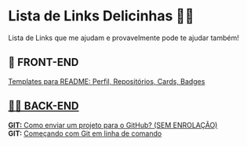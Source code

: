 <h1>Lista de Links Delicinhas 🍓😋</h1>
Lista de Links que me ajudam e provavelmente pode te ajudar também!
<h2>🎨 FRONT-END</h2>
<a href='https://github.com/iuricode/readme-template'>Templates para README: Perfil, Repositórios, Cards, Badges</></br>

<h2>👨‍💻 BACK-END</h2>
<b>GIT:</b> <a href='https://www.youtube.com/watch?v=O2DFKHla80A'>Como enviar um projeto para o GitHub? (SEM ENROLAÇÃO)</a></br>
<b>GIT:</b> <a href='https://brorlandi.github.io/2017/03/12/Git-primeiros-passos'>Começando com Git em linha de comando</a></br>
